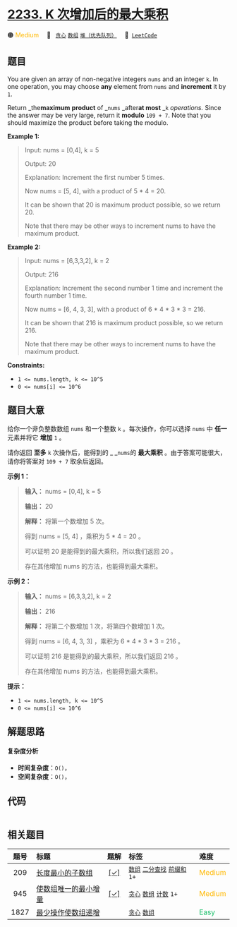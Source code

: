 # [2233. K 次增加后的最大乘积](https://leetcode.com/problems/maximum-product-after-k-increments)

🟠 <font color=#ffb800>Medium</font>&emsp; 🔖&ensp; [`贪心`](/outline/tag/greedy.md) [`数组`](/outline/tag/array.md) [`堆（优先队列）`](/outline/tag/heap-priority-queue.md)&emsp; 🔗&ensp;[`LeetCode`](https://leetcode.com/problems/maximum-product-after-k-increments)

## 题目

You are given an array of non-negative integers `nums` and an integer `k`. In
one operation, you may choose **any** element from `nums` and **increment** it
by `1`.

Return _the**maximum** **product** of _`nums` _after**at most** _`k`
_operations._ Since the answer may be very large, return it **modulo** `109 +
7`. Note that you should maximize the product before taking the modulo.



**Example 1:**

> Input: nums = [0,4], k = 5
> 
> Output: 20
> 
> Explanation: Increment the first number 5 times.
> 
> Now nums = [5, 4], with a product of 5 * 4 = 20.
> 
> It can be shown that 20 is maximum product possible, so we return 20.
> 
> Note that there may be other ways to increment nums to have the maximum product.

**Example 2:**

> Input: nums = [6,3,3,2], k = 2
> 
> Output: 216
> 
> Explanation: Increment the second number 1 time and increment the fourth number 1 time.
> 
> Now nums = [6, 4, 3, 3], with a product of 6 * 4 * 3 * 3 = 216.
> 
> It can be shown that 216 is maximum product possible, so we return 216.
> 
> Note that there may be other ways to increment nums to have the maximum product.

**Constraints:**

  * `1 <= nums.length, k <= 10^5`
  * `0 <= nums[i] <= 10^6`


## 题目大意

给你一个非负整数数组 `nums` 和一个整数 `k` 。每次操作，你可以选择 `nums` 中 **任一**  元素并将它 **增加**  `1` 。

请你返回 **至多**  `k` 次操作后，能得到的 _ _`nums`的 **最大乘积**  。由于答案可能很大，请你将答案对 `109 + 7`
取余后返回。



**示例 1：**

> 
> 
> 
> 
> 
> **输入：** nums = [0,4], k = 5
> 
> **输出：** 20
> 
> **解释：** 将第一个数增加 5 次。
> 
> 得到 nums = [5, 4] ，乘积为 5 * 4 = 20 。
> 
> 可以证明 20 是能得到的最大乘积，所以我们返回 20 。
> 
> 存在其他增加 nums 的方法，也能得到最大乘积。
> 
> 

**示例 2：**

> 
> 
> 
> 
> 
> **输入：** nums = [6,3,3,2], k = 2
> 
> **输出：** 216
> 
> **解释：** 将第二个数增加 1 次，将第四个数增加 1 次。
> 
> 得到 nums = [6, 4, 3, 3] ，乘积为 6 * 4 * 3 * 3 = 216 。
> 
> 可以证明 216 是能得到的最大乘积，所以我们返回 216 。
> 
> 存在其他增加 nums 的方法，也能得到最大乘积。
> 
> 



**提示：**

  * `1 <= nums.length, k <= 10^5`
  * `0 <= nums[i] <= 10^6`


## 解题思路

#### 复杂度分析

- **时间复杂度**：`O()`，
- **空间复杂度**：`O()`，

## 代码

```javascript

```

## 相关题目

<!-- prettier-ignore -->
| 题号 | 标题 | 题解 | 标签 | 难度 |
| :------: | :------ | :------: | :------ | :------ |
| 209 | [长度最小的子数组](https://leetcode.com/problems/minimum-size-subarray-sum) | [[✓]](/problem/0209) |  [`数组`](/outline/tag/array.md) [`二分查找`](/outline/tag/binary-search.md) [`前缀和`](/outline/tag/prefix-sum.md) `1+` | <font color=#ffb800>Medium</font> |
| 945 | [使数组唯一的最小增量](https://leetcode.com/problems/minimum-increment-to-make-array-unique) | [[✓]](/problem/0945) |  [`贪心`](/outline/tag/greedy.md) [`数组`](/outline/tag/array.md) [`计数`](/outline/tag/counting.md) `1+` | <font color=#ffb800>Medium</font> |
| 1827 | [最少操作使数组递增](https://leetcode.com/problems/minimum-operations-to-make-the-array-increasing) |  |  [`贪心`](/outline/tag/greedy.md) [`数组`](/outline/tag/array.md) | <font color=#15bd66>Easy</font> |

<style>
.blue {
    background-color: #096dd9;
    padding: 0.25rem 0.5rem;
    margin: 0;
    font-size: 0.85em;
    border-radius: 3px;
    color: white;
    font-weight: 500;
}
table th:first-of-type { width: 10%; }
table th:nth-of-type(2) { width: 35%; }
table th:nth-of-type(3) { width: 10%; }
table th:nth-of-type(4) { width: 35%; }
table th:nth-of-type(5) { width: 10%; }
</style>
